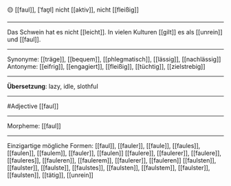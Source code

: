 🟡 [[faul]], [ˈfaʊ̯l]
nicht [[aktiv]], nicht [[fleißig]]

---
Das Schwein hat es nicht [[leicht]]. In vielen Kulturen [[gilt]] es als [[unrein]] und [[faul]]. 


---
Synonyme: 
[[träge]], [[bequem]], [[phlegmatisch]], [[lässig]], [[nachlässig]]
Antonyme:
[[eifrig]], [[engagiert]], [[fleißig]], [[tüchtig]], [[zielstrebig]]

---
**Übersetzung**:
lazy, idle, slothful

---
#Adjective [[faul]]

---
Morpheme:
[[faul]]

---


Einzigartige mögliche Formen: 
[[faul]], [[fauler]], [[faule]], [[faules]], [[faulen]], [[faulem]], [[fauler]], [[faulen]]
[[faulere]], [[faulerer]], [[faulere]], [[fauleres]], [[fauleren]], [[faulerem]], [[faulerer]], [[fauleren]]
[[faulsten]], [[faulster]], [[faulste]], [[faulstes]], [[faulsten]], [[faulstem]], [[faulster]], [[faulsten]], [[tätig]], [[unrein]]